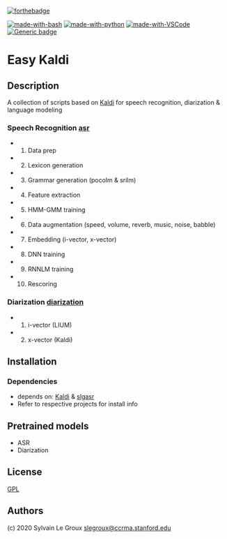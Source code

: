 [![forthebadge](https://forthebadge.com/images/badges/built-with-love.svg)](https://forthebadge.com)

[![made-with-bash](https://img.shields.io/badge/Made%20with-Bash-1f425f.svg)](https://www.gnu.org/software/bash/)
[![made-with-python](https://img.shields.io/badge/Made%20with-Python-1f425f.svg)](https://www.python.org/)
[![made-with-VSCode](https://img.shields.io/badge/Made%20for-VSCode-1f425f.svg)](https://code.visualstudio.com/)
[![Generic badge](https://img.shields.io/badge/Made%20for-Kaldi-1f425f.svg)](https://shields.io/)

# Easy Kaldi
## Description
A collection of scripts based on [Kaldi](https://github.com/kaldi-asr/kaldi) for speech recognition, diarization & language modeling
### Speech Recognition [asr](asr/README.md)
- 1. Data prep
- 2. Lexicon generation
- 3. Grammar generation (pocolm & srilm)
- 4. Feature extraction
- 5. HMM-GMM training
- 6. Data augmentation (speed, volume, reverb, music, noise, babble)
- 7. Embedding (i-vector, x-vector)
- 8. DNN training
- 9. RNNLM training
- 10. Rescoring

### Diarization [diarization](diarization/README.md)
- 1. i-vector (LIUM)
- 2. x-vector (Kaldi)

## Installation
### Dependencies
- depends on: [Kaldi](https://github.com/kaldi-asr/kaldi) & [slgasr](https://github.com/slegroux/slgasr)
- Refer to respective projects for install info

## Pretrained models
- ASR
- Diarization
  

## License
[GPL](https://www.gnu.org/licenses/gpl-3.0-standalone.html)

## Authors
(c) 2020 Sylvain Le Groux <slegroux@ccrma.stanford.edu>
